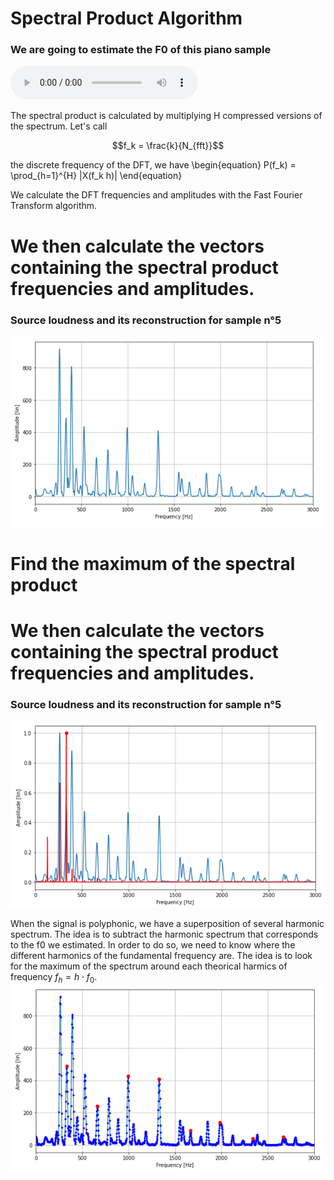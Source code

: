 # Spectral Product Algorithm 

### We are going to estimate the F0 of this piano sample

<audio controls>
  <source src="samples/A3C4E4G4_piano.mp3" type="audio/mp3">
Your browser does not support the audio element.
</audio>



The spectral product is calculated by multiplying H compressed versions of the spectrum. Let's call 
```math
f_k = \frac{k}{N_{fft}}
```


the discrete frequency of the DFT, we have 
\begin{equation}
    P(f_k) = \prod_{h=1}^{H} |X(f_k h)|
\end{equation}

We calculate the DFT frequencies and amplitudes with the Fast Fourier Transform algorithm.


# We then calculate the vectors containing the spectral product frequencies and amplitudes. 
### Source loudness and its reconstruction for sample n°5
![dddd ](Images/Spectrum.png  "DFT of the signal" )


# Find the maximum of the spectral product

# We then calculate the vectors containing the spectral product frequencies and amplitudes. 
### Source loudness and its reconstruction for sample n°5
![dddd ](Images/fo_estimation.png  "Maximum amplitude estimation" )



When the signal is polyphonic, we have a superposition of several harmonic spectrum. The idea is to subtract the harmonic spectrum that corresponds to the f0 we estimated. In order to do so, we need to know where the different harmonics of the fundamental frequency are. The idea is to look for the maximum of the spectrum around each theorical harmics of frequency $f_h = h \cdot f_0$.
![dddd ](Images/substraction_harmonics.png  "Maximum amplitude estimation" )



